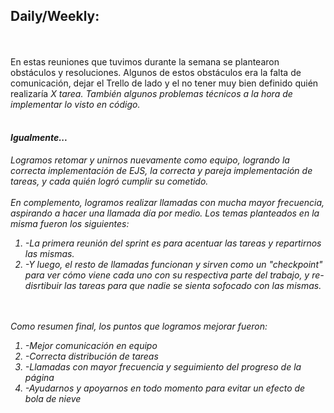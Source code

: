 <h2>Daily/Weekly: </h2>
<br>
<br>
En estas reuniones que tuvimos durante la semana se plantearon obstáculos y resoluciones.
Algunos de estos obstáculos era la falta de comunicación, dejar el Trello de lado y el no tener muy bien definido quién realizaría <em>X<em> tarea. También algunos problemas técnicos a la hora de implementar lo visto en código.
<br>
<br>
<h4>Igualmente...</h4>
Logramos retomar y unirnos nuevamente como equipo, logrando la correcta implementación de EJS, la correcta y pareja implementación de tareas, y cada quién logró cumplir su cometido.
<br>
<br>
En complemento, logramos realizar llamadas con mucha mayor frecuencia, aspirando a hacer una llamada día por medio. Los temas planteados en la misma fueron los siguientes:
<br>
<ol>
<li>-La primera reunión del sprint es para acentuar las tareas y repartirnos las mismas.</li>
<li>-Y luego, el resto de llamadas funcionan y sirven como un "checkpoint" para ver cómo viene cada uno con su respectiva parte del trabajo, y re-disrtibuir las tareas para que nadie se sienta sofocado con las mismas.</li>
</ol>
<br>
<br>
Como <em>resumen final<em>, los puntos que logramos mejorar fueron:
<ol>
<li>-Mejor comunicación en equipo</li>
<li>-Correcta distribución de tareas</li>
<li>-Llamadas con mayor frecuencia y seguimiento del progreso de la página</li>
<li>-Ayudarnos y apoyarnos en todo momento para evitar un efecto de bola de nieve</li>
</ol>
